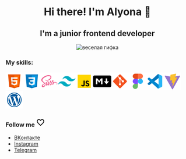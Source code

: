 <div align="center">
  
# Hi there! I'm Alyona 👋

## I'm a junior frontend developer

![веселая гифка](https://media.giphy.com/media/Ut7zeRXCmxc0td7N68/giphy.gif)
</div>

### My skills:
![html5](./assets/html.png)![css](./assets/css.png)![sass](./assets/sass.png)![tailwind](./assets/tailwind.png)![js)](./assets/js.png)![markdown](./assets/mark.png)![git](./assets/git.png)![figma](./assets/figma.png)![vs-code](./assets/vscode.png)![vite](./assets/vite.png)![wordpress](./assets/wordpress.png)

### Follow me ![heart](./assets/heart.png)

- [ВКонтакте](https://vk.com/reyna_alis/)
- [Instagram](https://www.instagram.com/reyna_nele/)
- [Telegram](https://t.me/smirnova_elaine)


